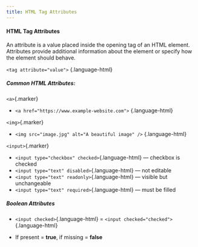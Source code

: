 ```yaml
---
title: HTML Tag Attributes
---
```


#### HTML Tag Attributes

An attribute is a value placed inside the opening tag of an HTML element. Attributes provide additional information about the element or specify how the element should behave.

`<tag attribute="value">` {.language-html}

##### Common HTML Attributes:  

`<a>`{.marker}  

- `<a href="https://www.example-website.com">` {.language-html}
    

`<img>`{.marker}  

- `<img src="image.jpg" alt="A beautiful image" />` {.language-html}
    

`<input>`{.marker}  

- `<input type="checkbox" checked>`{.language-html} — checkbox is checked
- `<input type="text" disabled>`{.language-html} — not editable
- `<input type="text" readonly>`{.language-html} — visible but unchangeable
- `<input type="text" required>`{.language-html} — must be filled


##### Boolean Attributes

- `<input checked>`{.language-html} \= `<input checked="checked">`{.language-html}
    
- If present = **true**, if missing = **false**